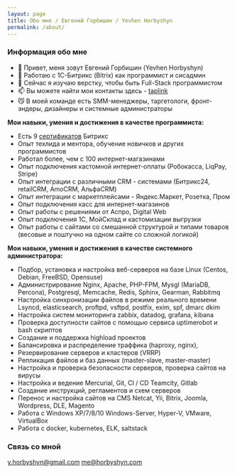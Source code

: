 ```yaml
---
layout: page
title: Обо мне / Евгений Горбишин / Yevhen Horbyshyn
permalink: /about/
---
```

### Информация обо мне
- 👋 Привет, меня зовут Евгений Горбишин (Yevhen Horbyshyn)
- 👀 Работаю с 1С-Битрикс (Bitrix) как программист и сисадмин
- 🌱 Сейчас я изучаю верстку, чтобы быть Full-Stack программистом
- 📫 Вы можете найти мои контакты здесь - <a href="https://taplink.cc/horbyshyn">taplink</a>
- 😼 В моей команде есть SMM-менеджеры, таргетологи, фронт-эндеры, дизайнеры и системные администраторы

<b>Мои навыки, умения и достижения в качестве программиста:</b>
- Есть 9 <a href="https://dev.1c-bitrix.ru/learning/resume.php?ID=78234272-338920">сертификатов</a> Битрикс
- Опыт техлида и ментора, обучение новичков и других программистов
- Работал более, чем с 100 интернет-магазинами
- Опыт подключения кастомной интернет-оплаты (Робокасса, LiqPay, Stripe)
- Опыт интеграции с различными CRM - системами (Битрикс24, retailCRM, AmoCRM, АльфаCRM)
- Опыт интеграции с маркетплейсами - Яндекс.Маркет, Розетка, Пром
- Опыт подключения касс для интернет-магазинов
- Опыт работы с решениями от Аспро, Digital Web
- Опыт подключения 1С, МойСклад и кастомизации выгрузки
- Опыт работы с сайтами со смешанной структурой и типами товаров (весовые и поштучно на одном сайте со сложной логикой)

<b>Мои навыки, умения и достижения в качестве системного администратора:</b>
- Подбор, установка и настройка веб-серверов на базе Linux (Centos, Debian, FreeBSD, Opensuse)
- Администрирование Nginx, Apache, PHP-FPM, Mysgl (MariaDB, Percona), Postgresql, Memcache, Redis, Sphinx, Gearman, Rabbitmq
- Настройка синхронизации файлов в режиме реального времени Lsyncd, elasticsearch, proftpd, vsftpd, postfix, exim, spf, dmarc dkim
- Настройка систем мониторинга zabbix, datadog, grafana, kibana
- Проверка доступности сайтов с помощью сервиса uptimerobot и bash скриптов
- Создание и поддержка highload проектов
- Балансировка и распределение траффика (haproxy, nginx),
- Резервирование серверов и кластеров (VRRP)
- Репликация файлов и баз данных (master-slave, master-master)
- Настройка и проверка безопасности серверов, проверка сайтов на вирусы
- Настройка и ведение Mercurial, Git, CI / CD Teamcity, Gitlab
- Создание инструкций, регламентов и схем серверов
- Перенос и настройка сайтов на CMS Netcat, Yii, Bitrix, Joomla, Wordpress, DLE, Magento
- Работа с Windows XP/7/8/10 Windows-Server, Hyper-V, VMware, VirtualBox
- Работа с docker, kubernetes, ELK, saltstack

### Связь со мной

[y.horbyshyn@gmail.com](mailto:y.horbyshyn@gmail.com)
[me@horbyshyn.com](mailto:me@horbyshyn.com)